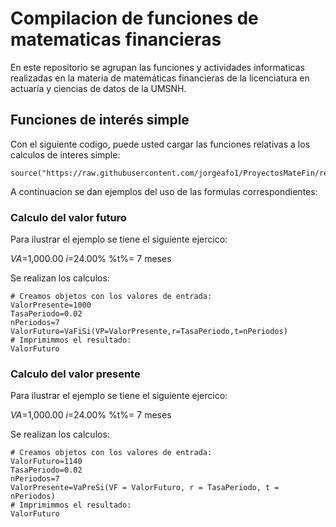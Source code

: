 # Compilacion de funciones de matematicas financieras 

En este repositorio se agrupan las funciones y actividades informaticas realizadas en la materia de matemáticas financieras de la licenciatura en actuaría y ciencias de datos de la UMSNH.

## Funciones de interés simple 

Con el siguiente codigo, puede usted cargar las funciones relativas a los calculos de interes simple:


```{r}
source("https://raw.githubusercontent.com/jorgeafo1/ProyectosMateFin/refs/heads/main/VF.R")
```

A continuacion se dan ejemplos del uso de las formulas correspondientes:

### Calculo del valor futuro

Para ilustrar el ejemplo se tiene el siguiente ejercico:

$VA$=1,000.00
$i$=24.00%
%t%= 7 meses 

Se realizan los calculos:

```{r}
# Creamos objetos con los valores de entrada:
ValorPresente=1000
TasaPeriodo=0.02
nPeriodos=7
ValorFuturo=VaFiSi(VP=ValorPresente,r=TasaPeriodo,t=nPeriodos)
# Imprimimmos el resultado: 
ValorFuturo
```

### Calculo del valor presente

Para ilustrar el ejemplo se tiene el siguiente ejercico:

$VA$=1,000.00
$i$=24.00%
%t%= 7 meses 

Se realizan los calculos:

```{r}
# Creamos objetos con los valores de entrada:
ValorFuturo=1140
TasaPeriodo=0.02
nPeriodos=7
ValorPresente=VaPreSi(VF = ValorFuturo, r = TasaPeriodo, t = nPeriodos)
# Imprimimmos el resultado: 
ValorFuturo
```


